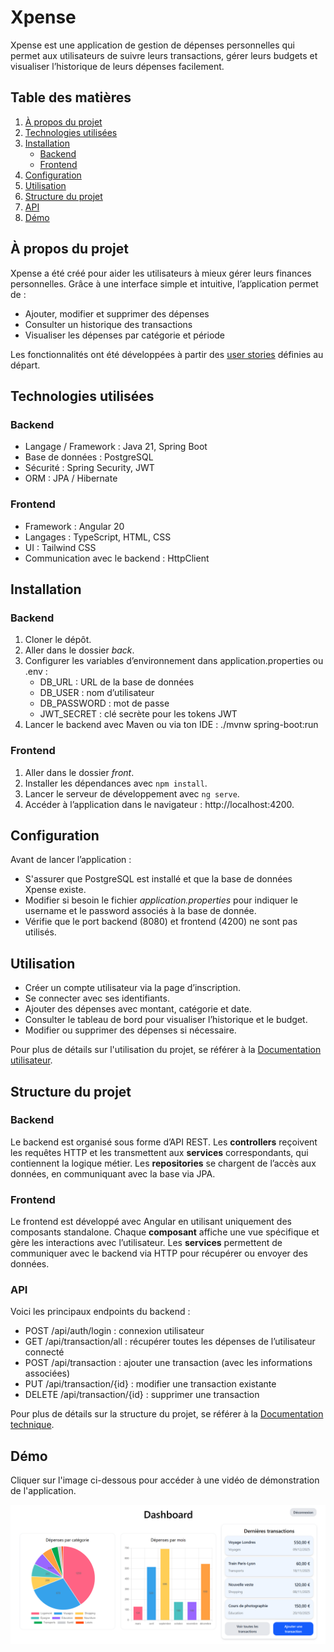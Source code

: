 # Xpense

Xpense est une application de gestion de dépenses personnelles qui permet aux utilisateurs de suivre leurs transactions, gérer leurs budgets et visualiser l’historique de leurs dépenses facilement.

## Table des matières
1. [À propos du projet](#à-propos-du-projet)
2. [Technologies utilisées](#technologies-utilisées)
3. [Installation](#installation)
   - [Backend](#backend)
   - [Frontend](#frontend)
4. [Configuration](#configuration)
5. [Utilisation](#utilisation)
6. [Structure du projet](#structure-du-projet)
7. [API](#api)
8. [Démo](#démo)

## À propos du projet

Xpense a été créé pour aider les utilisateurs à mieux gérer leurs finances personnelles. Grâce à une interface simple et intuitive, l’application permet de :
- Ajouter, modifier et supprimer des dépenses
- Consulter un historique des transactions
- Visualiser les dépenses par catégorie et période

Les fonctionnalités ont été développées à partir des [user stories](doc/UserStories.md) définies au départ.

## Technologies utilisées

### Backend
- Langage / Framework : Java 21, Spring Boot
- Base de données : PostgreSQL
- Sécurité : Spring Security, JWT
- ORM : JPA / Hibernate

### Frontend
- Framework : Angular 20
- Langages : TypeScript, HTML, CSS
- UI : Tailwind CSS
- Communication avec le backend : HttpClient

## Installation

### Backend
1. Cloner le dépôt.
2. Aller dans le dossier *back*.
3. Configurer les variables d’environnement dans application.properties ou .env :
    - DB_URL : URL de la base de données
    - DB_USER : nom d’utilisateur
    - DB_PASSWORD : mot de passe
    - JWT_SECRET : clé secrète pour les tokens JWT
4. Lancer le backend avec Maven ou via ton IDE : ./mvnw spring-boot:run

### Frontend
1. Aller dans le dossier *front*.
2. Installer les dépendances avec `npm install`.
3. Lancer le serveur de développement avec `ng serve`.
4. Accéder à l’application dans le navigateur : http://localhost:4200.

## Configuration
Avant de lancer l’application :
- S'assurer que PostgreSQL est installé et que la base de données Xpense existe.
- Modifier si besoin le fichier *application.properties* pour indiquer le username et le password associés à la base de donnée.
- Vérifie que le port backend (8080) et frontend (4200) ne sont pas utilisés.

## Utilisation
- Créer un compte utilisateur via la page d’inscription.
- Se connecter avec ses identifiants.
- Ajouter des dépenses avec montant, catégorie et date.
- Consulter le tableau de bord pour visualiser l’historique et le budget.
- Modifier ou supprimer des dépenses si nécessaire.

Pour plus de détails sur l'utilisation du projet, se référer à la [Documentation utilisateur](doc/DocUtilisateur.md).

## Structure du projet

### Backend

Le backend est organisé sous forme d’API REST. Les **controllers** reçoivent les requêtes HTTP et les transmettent aux **services** correspondants, qui contiennent la logique métier. Les **repositories** se chargent de l’accès aux données, en communiquant avec la base via JPA.

### Frontend

Le frontend est développé avec Angular en utilisant uniquement des composants standalone. Chaque **composant** affiche une vue spécifique et gère les interactions avec l’utilisateur. Les **services** permettent de communiquer avec le backend via HTTP pour récupérer ou envoyer des données.

### API
Voici les principaux endpoints du backend :
- POST /api/auth/login : connexion utilisateur
- GET /api/transaction/all : récupérer toutes les dépenses de l’utilisateur connecté
- POST /api/transaction : ajouter une transaction (avec les informations associées)
- PUT /api/transaction/{id} : modifier une transaction existante
- DELETE /api/transaction/{id} : supprimer une transaction

Pour plus de détails sur la structure du projet, se référer à la [Documentation technique](doc/DocTechnique.md).

## Démo

Cliquer sur l'image ci-dessous pour accéder à une vidéo de démonstration de l'application.

[![Démonstration du projet](doc/Dashboard.png)](doc/Demo.mp4)